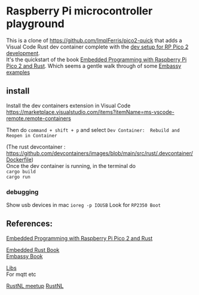 # Raspberry Pi microcontroller playground

This is a clone of https://github.com/ImplFerris/pico2-quick that adds a Visual Code Rust dev container complete with the [dev setup for RP Pico 2 development](https://pico.implrust.com/setup.html).  
It's the quickstart of the book [Embedded Programming with Raspberry Pi Pico 2 and Rust](https://github.com/ImplFerris/pico-pico).
Which seems a gentle walk through of some [Embassy examples](https://github.com/embassy-rs/embassy/blob/main/examples/rp235x/src/bin/blinky.rs)



## install

Install the dev containers extension in Visual Code https://marketplace.visualstudio.com/items?itemName=ms-vscode-remote.remote-containers

Then do  `command + shift + p` and select `Dev Container: 
Rebuild and Reopen in Container`

(The rust devcontainer : https://github.com/devcontainers/images/blob/main/src/rust/.devcontainer/Dockerfile)   
Once the dev container is running, in the terminal do   
```cargo build```  
```cargo run```

### debugging

Show usb devices in mac
```ioreg -p IOUSB```
Look for `RP2350 Boot`



## References:  
[Embedded Programming with Raspberry Pi Pico 2 and Rust](https://pico.implrust.com)  

[Embedded Rust Book](https://docs.rust-embedded.org/book/)  
[Embassy Book](https://embassy.dev/book/)

[Libs](https://github.com/rust-embedded/awesome-embedded-rust?tab=readme-ov-file#no-std-crates)  
For mqtt etc

[RustNL meetup](https://youtu.be/XI8JvFUUTso?si=-tZ7Ck8AgCG9tadF) 
[RustNL](https://rustnl.org/#join)   